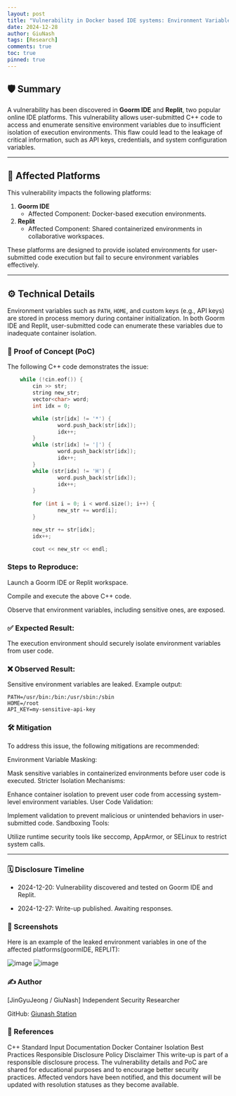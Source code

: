 ```yaml
---
layout: post
title: "Vulnerability in Docker based IDE systems: Environment Variable Leakage"
date: 2024-12-28
author: GiuNash
tags: [Research]
comments: true
toc: true
pinned: true
---
```


## 🛡️ Summary
A vulnerability has been discovered in **Goorm IDE** and **Replit**, two popular online IDE platforms. This vulnerability allows user-submitted C++ code to access and enumerate sensitive environment variables due to insufficient isolation of execution environments. This flaw could lead to the leakage of critical information, such as API keys, credentials, and system configuration variables.

---

## 🎯 Affected Platforms
This vulnerability impacts the following platforms:
1. **Goorm IDE**  
   - Affected Component: Docker-based execution environments.
2. **Replit**  
   - Affected Component: Shared containerized environments in collaborative workspaces.

These platforms are designed to provide isolated environments for user-submitted code execution but fail to secure environment variables effectively.

---

## ⚙️ Technical Details
Environment variables such as `PATH`, `HOME`, and custom keys (e.g., API keys) are stored in process memory during container initialization. In both Goorm IDE and Replit, user-submitted code can enumerate these variables due to inadequate container isolation.

### 📜 Proof of Concept (PoC)
The following C++ code demonstrates the issue:

```cpp
    while (!cin.eof()) {
        cin >> str;
        string new_str;
        vector<char> word;
        int idx = 0;

        while (str[idx] != '*') {
                word.push_back(str[idx]);
                idx++;
        }
        while (str[idx] != '|') { 
                word.push_back(str[idx]);
                idx++;
        }
        while (str[idx] != 'H') {
                word.push_back(str[idx]);
                idx++;
        }
		
        for (int i = 0; i < word.size(); i++) {
                new_str += word[i];
        }

        new_str += str[idx];
        idx++;

        cout << new_str << endl;
```

### Steps to Reproduce:
Launch a Goorm IDE or Replit workspace.

Compile and execute the above C++ code.

Observe that environment variables, including sensitive ones, are exposed.


### ✅ Expected Result:
The execution environment should securely isolate environment variables from user code.

### ❌ Observed Result:
Sensitive environment variables are leaked. Example output:
```
PATH=/usr/bin:/bin:/usr/sbin:/sbin
HOME=/root
API_KEY=my-sensitive-api-key
```


### 🛠️ Mitigation
To address this issue, the following mitigations are recommended:

Environment Variable Masking:

Mask sensitive variables in containerized environments before user code is executed.
Stricter Isolation Mechanisms:

Enhance container isolation to prevent user code from accessing system-level environment variables.
User Code Validation:

Implement validation to prevent malicious or unintended behaviors in user-submitted code.
Sandboxing Tools:

Utilize runtime security tools like seccomp, AppArmor, or SELinux to restrict system calls.

***

### 🗓️ Disclosure Timeline

- 2024-12-20: Vulnerability discovered and tested on Goorm IDE and Replit.

- 2024-12-27: Write-up published. Awaiting responses.


### 📸 Screenshots

Here is an example of the leaked environment variables in one of the affected platforms(goormIDE, REPLIT):

![image](https://github.com/user-attachments/assets/6ca606ea-1ab8-49ce-aefb-8169d77113e0)
![image](https://github.com/user-attachments/assets/d48a23d5-71a7-41d3-8fd5-f0dc1309480d)


### ✍️ Author
[JinGyuJeong / GiuNash]
Independent Security Researcher

GitHub: [Giunash Station](https://github.com/gyutrange/)

### 🔗 References
C++ Standard Input Documentation
Docker Container Isolation Best Practices
Responsible Disclosure Policy
Disclaimer
This write-up is part of a responsible disclosure process. The vulnerability details and PoC are shared for educational purposes and to encourage better security practices. Affected vendors have been notified, and this document will be updated with resolution statuses as they become available.
